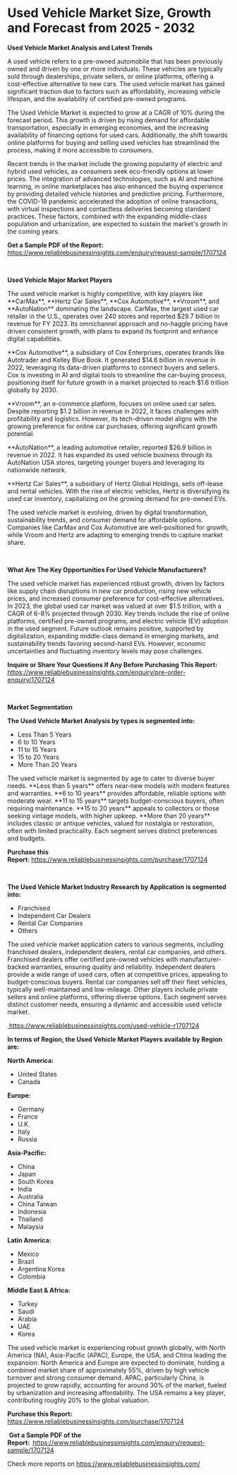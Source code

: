 <p><h1>Used Vehicle Market Size, Growth and Forecast from 2025 - 2032</h1></p><p><strong>Used Vehicle Market Analysis and Latest Trends</strong></p>
<p><p>A used vehicle refers to a pre-owned automobile that has been previously owned and driven by one or more individuals. These vehicles are typically sold through dealerships, private sellers, or online platforms, offering a cost-effective alternative to new cars. The used vehicle market has gained significant traction due to factors such as affordability, increasing vehicle lifespan, and the availability of certified pre-owned programs.</p><p>The Used Vehicle Market is expected to grow at a CAGR of 10% during the forecast period. This growth is driven by rising demand for affordable transportation, especially in emerging economies, and the increasing availability of financing options for used cars. Additionally, the shift towards online platforms for buying and selling used vehicles has streamlined the process, making it more accessible to consumers.</p><p>Recent trends in the market include the growing popularity of electric and hybrid used vehicles, as consumers seek eco-friendly options at lower prices. The integration of advanced technologies, such as AI and machine learning, in online marketplaces has also enhanced the buying experience by providing detailed vehicle histories and predictive pricing. Furthermore, the COVID-19 pandemic accelerated the adoption of online transactions, with virtual inspections and contactless deliveries becoming standard practices. These factors, combined with the expanding middle-class population and urbanization, are expected to sustain the market's growth in the coming years.</p></p>
<p><strong>Get a Sample PDF of the Report:&nbsp;</strong> <a href="https://www.reliablebusinessinsights.com/enquiry/request-sample/1707124?utm_campaign=39&utm_medium=2&utm_source=Github&utm_content=ia&utm_term=22012025&utm_id=used-vehicle">https://www.reliablebusinessinsights.com/enquiry/request-sample/1707124</a></p>
<p>&nbsp;</p>
<p><strong>Used Vehicle Major Market Players</strong></p>
<p><p>The used vehicle market is highly competitive, with key players like **CarMax**, **Hertz Car Sales**, **Cox Automotive**, **Vroom**, and **AutoNation** dominating the landscape. CarMax, the largest used car retailer in the U.S., operates over 240 stores and reported $29.7 billion in revenue for FY 2023. Its omnichannel approach and no-haggle pricing have driven consistent growth, with plans to expand its footprint and enhance digital capabilities.  </p><p>**Cox Automotive**, a subsidiary of Cox Enterprises, operates brands like Autotrader and Kelley Blue Book. It generated $14.6 billion in revenue in 2022, leveraging its data-driven platforms to connect buyers and sellers. Cox is investing in AI and digital tools to streamline the car-buying process, positioning itself for future growth in a market projected to reach $1.6 trillion globally by 2030.  </p><p>**Vroom**, an e-commerce platform, focuses on online used car sales. Despite reporting $1.2 billion in revenue in 2022, it faces challenges with profitability and logistics. However, its tech-driven model aligns with the growing preference for online car purchases, offering significant growth potential.  </p><p>**AutoNation**, a leading automotive retailer, reported $26.9 billion in revenue in 2022. It has expanded its used vehicle business through its AutoNation USA stores, targeting younger buyers and leveraging its nationwide network.  </p><p>**Hertz Car Sales**, a subsidiary of Hertz Global Holdings, sells off-lease and rental vehicles. With the rise of electric vehicles, Hertz is diversifying its used car inventory, capitalizing on the growing demand for pre-owned EVs.  </p><p>The used vehicle market is evolving, driven by digital transformation, sustainability trends, and consumer demand for affordable options. Companies like CarMax and Cox Automotive are well-positioned for growth, while Vroom and Hertz are adapting to emerging trends to capture market share.</p></p>
<p>&nbsp;</p>
<p><strong>What Are The Key Opportunities For Used Vehicle Manufacturers?</strong></p>
<p><p>The used vehicle market has experienced robust growth, driven by factors like supply chain disruptions in new car production, rising new vehicle prices, and increased consumer preference for cost-effective alternatives. In 2023, the global used car market was valued at over $1.5 trillion, with a CAGR of 6-8% projected through 2030. Key trends include the rise of online platforms, certified pre-owned programs, and electric vehicle (EV) adoption in the used segment. Future outlook remains positive, supported by digitalization, expanding middle-class demand in emerging markets, and sustainability trends favoring second-hand EVs. However, economic uncertainties and fluctuating inventory levels may pose challenges.</p></p>
<p><strong>Inquire or Share Your Questions If Any Before Purchasing This Report:</strong> <a href="https://www.reliablebusinessinsights.com/enquiry/pre-order-enquiry/1707124?utm_campaign=39&utm_medium=2&utm_source=Github&utm_content=ia&utm_term=22012025&utm_id=used-vehicle">https://www.reliablebusinessinsights.com/enquiry/pre-order-enquiry/1707124</a></p>
<p>&nbsp;</p>
<p><strong>Market Segmentation</strong></p>
<p><strong>The Used Vehicle Market Analysis by types is segmented into:</strong></p>
<p><ul><li>Less Than 5 Years</li><li>6 to 10 Years</li><li>11 to 15 Years</li><li>15 to 20 Years</li><li>More Than 20 Years</li></ul></p>
<p><p>The used vehicle market is segmented by age to cater to diverse buyer needs. **Less than 5 years** offers near-new models with modern features and warranties. **6 to 10 years** provides affordable, reliable options with moderate wear. **11 to 15 years** targets budget-conscious buyers, often requiring maintenance. **15 to 20 years** appeals to collectors or those seeking vintage models, with higher upkeep. **More than 20 years** includes classic or antique vehicles, valued for nostalgia or restoration, often with limited practicality. Each segment serves distinct preferences and budgets.</p></p>
<p><strong>Purchase this Report:&nbsp;</strong><a href="https://www.reliablebusinessinsights.com/purchase/1707124?utm_campaign=39&utm_medium=2&utm_source=Github&utm_content=ia&utm_term=22012025&utm_id=used-vehicle">https://www.reliablebusinessinsights.com/purchase/1707124</a></p>
<p>&nbsp;</p>
<p><strong>The Used Vehicle Market Industry Research by Application is segmented into:</strong></p>
<p><ul><li>Franchised</li><li>Independent Car Dealers</li><li>Rental Car Companies</li><li>Others</li></ul></p>
<p><p>The used vehicle market application caters to various segments, including franchised dealers, independent dealers, rental car companies, and others. Franchised dealers offer certified pre-owned vehicles with manufacturer-backed warranties, ensuring quality and reliability. Independent dealers provide a wide range of used cars, often at competitive prices, appealing to budget-conscious buyers. Rental car companies sell off their fleet vehicles, typically well-maintained and low-mileage. Other players include private sellers and online platforms, offering diverse options. Each segment serves distinct customer needs, ensuring a dynamic and accessible used vehicle market.</p></p>
<p><a href="https://www.reliablebusinessinsights.com/used-vehicle-r1707124?utm_campaign=39&utm_medium=2&utm_source=Github&utm_content=ia&utm_term=22012025&utm_id=used-vehicle">&nbsp;https://www.reliablebusinessinsights.com/used-vehicle-r1707124</a></p>
<p><strong>In terms of Region, the Used Vehicle Market Players available by Region are:</strong></p>
<p>
    <p> <strong> North America: </strong>
        <ul>
            <li>United States</li>
            <li>Canada</li>
        </ul>
        </p> 
    <p> <strong> Europe: </strong>
        <ul>
            <li>Germany</li>
            <li>France</li>
            <li>U.K.</li>
            <li>Italy</li>
            <li>Russia</li>
        </ul>
        </p> 
    <p> <strong> Asia-Pacific: </strong>
        <ul>
            <li>China</li>
            <li>Japan</li>
            <li>South Korea</li>
            <li>India</li>
            <li>Australia</li>
            <li>China Taiwan</li>
            <li>Indonesia</li>
            <li>Thailand</li>
            <li>Malaysia</li>
        </ul>
        </p> 
    <p> <strong> Latin America: </strong>
        <ul>
            <li>Mexico</li>
            <li>Brazil</li>
            <li>Argentina Korea</li>
            <li>Colombia</li>
        </ul>
        </p> 
    <p> <strong> Middle East & Africa: </strong>
        <ul>
            <li>Turkey</li>
            <li>Saudi</li>
            <li>Arabia</li>
            <li>UAE</li>
            <li>Korea</li>
        </ul>
    </p>
    </p>
<p><p>The used vehicle market is experiencing robust growth globally, with North America (NA), Asia-Pacific (APAC), Europe, the USA, and China leading the expansion. North America and Europe are expected to dominate, holding a combined market share of approximately 55%, driven by high vehicle turnover and strong consumer demand. APAC, particularly China, is projected to grow rapidly, accounting for around 30% of the market, fueled by urbanization and increasing affordability. The USA remains a key player, contributing roughly 20% to the global valuation.</p></p>
<p><strong>Purchase this Report: </strong><a href="https://www.reliablebusinessinsights.com/purchase/1707124?utm_campaign=39&utm_medium=2&utm_source=Github&utm_content=ia&utm_term=22012025&utm_id=used-vehicle">https://www.reliablebusinessinsights.com/purchase/1707124</a></p>
<p>&nbsp;<strong>Get a Sample PDF of the Report:&nbsp;&nbsp;</strong><a href="https://www.reliablebusinessinsights.com/enquiry/request-sample/1707124?utm_campaign=39&utm_medium=2&utm_source=Github&utm_content=ia&utm_term=22012025&utm_id=used-vehicle">https://www.reliablebusinessinsights.com/enquiry/request-sample/1707124</a></p>
<p><strong></strong></p>
<p>Check more reports on <a href="https://www.reliablebusinessinsights.com/?utm_campaign=39&utm_medium=2&utm_source=Github&utm_content=ia&utm_term=22012025&utm_id=used-vehicle">https://www.reliablebusinessinsights.com/</a></p>